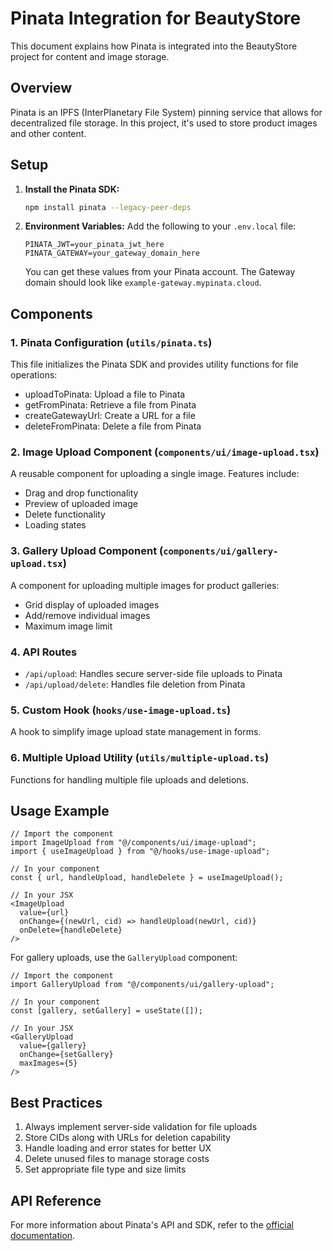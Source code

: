 # Pinata Integration for BeautyStore

This document explains how Pinata is integrated into the BeautyStore project for content and image storage.

## Overview

Pinata is an IPFS (InterPlanetary File System) pinning service that allows for decentralized file storage. In this project, it's used to store product images and other content.

## Setup

1. **Install the Pinata SDK:**
   ```bash
   npm install pinata --legacy-peer-deps
   ```

2. **Environment Variables:**
   Add the following to your `.env.local` file:
   ```
   PINATA_JWT=your_pinata_jwt_here
   PINATA_GATEWAY=your_gateway_domain_here
   ```
   
   You can get these values from your Pinata account. The Gateway domain should look like `example-gateway.mypinata.cloud`.

## Components

### 1. Pinata Configuration (`utils/pinata.ts`)

This file initializes the Pinata SDK and provides utility functions for file operations:
- uploadToPinata: Upload a file to Pinata
- getFromPinata: Retrieve a file from Pinata
- createGatewayUrl: Create a URL for a file
- deleteFromPinata: Delete a file from Pinata

### 2. Image Upload Component (`components/ui/image-upload.tsx`)

A reusable component for uploading a single image. Features include:
- Drag and drop functionality
- Preview of uploaded image
- Delete functionality
- Loading states

### 3. Gallery Upload Component (`components/ui/gallery-upload.tsx`)

A component for uploading multiple images for product galleries:
- Grid display of uploaded images
- Add/remove individual images
- Maximum image limit

### 4. API Routes

- `/api/upload`: Handles secure server-side file uploads to Pinata
- `/api/upload/delete`: Handles file deletion from Pinata

### 5. Custom Hook (`hooks/use-image-upload.ts`)

A hook to simplify image upload state management in forms.

### 6. Multiple Upload Utility (`utils/multiple-upload.ts`)

Functions for handling multiple file uploads and deletions.

## Usage Example

```tsx
// Import the component
import ImageUpload from "@/components/ui/image-upload";
import { useImageUpload } from "@/hooks/use-image-upload";

// In your component
const { url, handleUpload, handleDelete } = useImageUpload();

// In your JSX
<ImageUpload
  value={url}
  onChange={(newUrl, cid) => handleUpload(newUrl, cid)}
  onDelete={handleDelete}
/>
```

For gallery uploads, use the `GalleryUpload` component:

```tsx
// Import the component
import GalleryUpload from "@/components/ui/gallery-upload";

// In your component
const [gallery, setGallery] = useState([]);

// In your JSX
<GalleryUpload
  value={gallery}
  onChange={setGallery}
  maxImages={5}
/>
```

## Best Practices

1. Always implement server-side validation for file uploads
2. Store CIDs along with URLs for deletion capability
3. Handle loading and error states for better UX
4. Delete unused files to manage storage costs
5. Set appropriate file type and size limits

## API Reference

For more information about Pinata's API and SDK, refer to the [official documentation](https://docs.pinata.cloud/sdk/getting-started). 
